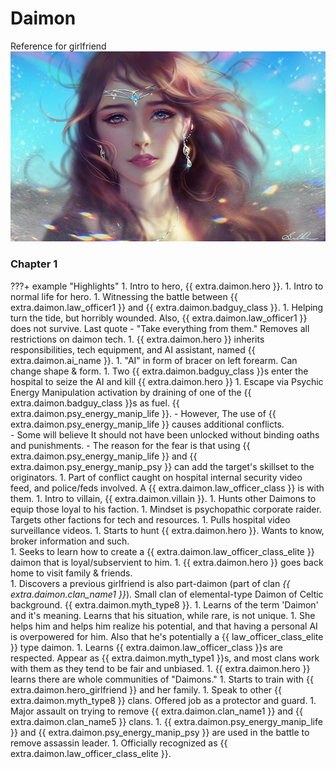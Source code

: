 # Daimon

Reference for girlfriend
![girlfriend](../assets/girlfriend.jpg)


### Chapter 1
???+ example "Highlights"
    1.  Intro to hero, {{ extra.daimon.hero }}.
    1.  Intro to normal life for hero.
    1.  Witnessing the battle between {{ extra.daimon.law_officer1 }} and {{ extra.daimon.badguy_class }}.
    1.  Helping turn the tide, but horribly wounded.  Also, {{ extra.daimon.law_officer1 }} does not survive.  Last quote - "Take everything from them."  Removes all restrictions on daimon tech.
    1.  {{ extra.daimon.hero }} inherits responsibilities, tech equipment, and AI assistant, named {{ extra.daimon.ai_name }}.
    1.  "AI" in form of bracer on left forearm.  Can change shape & form.
    1.  Two  {{ extra.daimon.badguy_class }}s enter the hospital to seize the AI and kill {{ extra.daimon.hero }}
    1.  Escape via Psychic Energy Manipulation activation by draining of one of the {{ extra.daimon.badguy_class }}s as fuel.  {{ extra.daimon.psy_energy_manip_life }}.
        - However, The use of {{ extra.daimon.psy_energy_manip_life }} causes additional conflicts.   
        - Some will believe It should not have been unlocked without binding oaths and punishments.
        - The reason for the fear is that using {{ extra.daimon.psy_energy_manip_life }} and {{ extra.daimon.psy_energy_manip_psy }} can add the target's skillset to the originators.
    1.  Part of conflict caught on hospital internal security video feed, and police/feds involved.  A {{ extra.daimon.law_officer_class }} is with them.
    1.  Intro to villain, {{ extra.daimon.villain }}.
    1.  Hunts other Daimons to equip those loyal to his faction.
    1.  Mindset is psychopathic corporate raider.  Targets other factions for tech and resources.
    1.  Pulls hospital video surveillance videos.
    1.  Starts to hunt {{ extra.daimon.hero }}.  Wants to know, broker information and such.   
    1.  Seeks to learn how to create a {{ extra.daimon.law_officer_class_elite }} daimon that is loyal/subservient to him.
    1.  {{ extra.daimon.hero }} goes back home to visit family & friends.  
    1.  Discovers a previous girlfriend is also part-daimon (part of clan _{{ extra.daimon.clan_name1 }}_).  Small clan of elemental-type Daimon of Celtic background.  {{ extra.daimon.myth_type8 }}.
    1.  Learns of the term 'Daimon' and it's meaning.  Learns that his situation, while rare, is not unique.
    1.  She helps him and helps him realize his potential, and that having a personal AI is overpowered for him.   Also that he's potentially a {{ law_officer_class_elite }} type daimon.
    1.  Learns {{ extra.daimon.law_officer_class }}s are respected.  Appear as {{ extra.daimon.myth_type1 }}s, and most clans work with them as they tend to be fair and unbiased.
    1.  {{ extra.daimon.hero }} learns there are whole communities of "Daimons."
    1.  Starts to train with {{ extra.daimon.hero_girlfriend }} and her family.
    1.  Speak to other {{ extra.daimon.myth_type8 }} clans.  Offered job as a protector and guard.
    1.  Major assault on trying to remove {{ extra.daimon.clan_name1 }} and {{ extra.daimon.clan_name5 }} clans.
    1.  {{ extra.daimon.psy_energy_manip_life }} and {{ extra.daimon.psy_energy_manip_psy }} are used in the battle to remove assassin leader.
    1.  Officially recognized as {{ extra.daimon.law_officer_class_elite }}.
